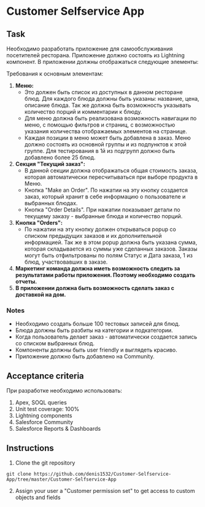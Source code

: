 # Customer Selfservice App

## Task
Необходимо разработать приложение для самообслуживания посетителей ресторана.
Приложение должно состоять из Lightning компонент. В приложении должны отображаться следующие элементы:

Требования к основным элементам:

1. **Меню:**
    * Это должен быть список из доступных в данном ресторане блюд. Для каждого блюда должны быть указаны: название, цена, описание блюда. Так же должна быть возможность указывать количество порций и комментарии к блюду.
    * Для меню должна быть реализована возможность навигации по меню, с помощью фильтров и страниц, с возможностью указания количества отображаемых элементов на странице.
    * Каждая позиции в меню может быть добавлена в заказ. Меню должно состоять из основной группы и из подпунктов к этой группе. Для тестирования в 1й из подгрупп должно быть добавлено более 25 блюд.
2. **Секция "Текущий заказ":**
    * В данной секции должна отображаться общая стоимость заказа, которая автоматически пересчитываться при выборе продукта в Меню.
    * Кнопка "Make an Order". По нажатии на эту кнопку создается заказ, который хранит в себе информацию о пользователе и выбранных блюдах.
    * Кнопка "Order Details". При нажатии показывает детали по текущему заказу - выбранные блюда и количество порций.
3. **Кнопка "Orders":**
    * По нажатии на эту кнопку должен открываться popup со списком предыдущих заказов и их дополнительной информацией. Так же в этом popup должна быть указана сумма, которая складывается из суммы уже сделанных заказов. Заказы могут быть отфильтрованы по полям Статус и Дата заказа, 1 из блюд, участвовавших в заказе.
4. **Маркетинг команда должна иметь возможность следить за результатами работы приложения. Поэтому необходимо создать отчеты.**
5. **В приложении должна быть возможность сделать заказ с доставкой на дом.**

### Notes
* Необходимо создать больше 100 тестовых записей для блюд.
* Блюда должны быть разбиты на категории и подкатегории.
* Когда пользователь делает заказ -  автоматически создается запись со списком выбранных блюд.
* Компоненты должны быть user friendly и выглядеть красиво.
* Приложение должно быть добавлено на Community.

## Acceptance criteria
При разработке необходимо использовать:
1. Apex, SOQL queries
2. Unit test coverage: 100%
3. Lightning components
4. Salesforce Community
5. Salesforce Reports & Dashboards

## Instructions
1. Clone the git repository
```
git clone https://github.com/denis1532/Customer-Selfservice-App/tree/master/Customer-Selfservice-App
```
2. Assign your user a "Customer permission set" to get access to custom objects and fields
